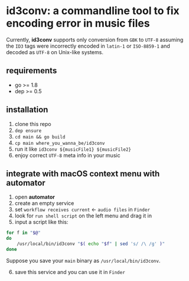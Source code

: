 # id3conv: a commandline tool to fix encoding error in music files

Currently, **id3conv** supports only conversion from `GBK` to `UTF-8` assuming
the `ID3` tags were incorrectly encoded in `latin-1` or `ISO-8859-1` and decoded
as `UTF-8` on Unix-like systems.

## requirements

- go >= 1.8
- dep >= 0.5
  
## installation

1. clone this repo
2. `dep ensure`
3. `cd main && go build`
4. `cp main where_you_wanna_be/id3conv`
5. run it like `id3conv ${musicFile1} ${musicFile2}`
6. enjoy correct `UTF-8` meta info in your music

## integrate with **macOS** context menu with **automator**

1. open **automator**
2. create an empty service
3. set `workflow receives current` <- `audio files` in `Finder`
4. look for `run shell script` on the left menu and drag it in
5. input a script like this:

```bash
for f in "$@"
do
	/usr/local/bin/id3conv "$( echo "$f" | sed 's/ /\ /g' )"
done
```

Suppose you save your `main` binary as `/usr/local/bin/id3conv`.

6. save this service and you can use it in `Finder`